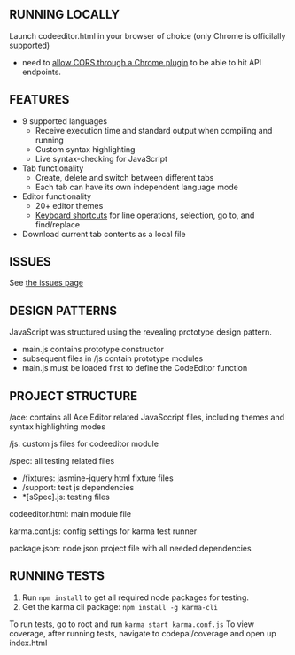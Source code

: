 RUNNING LOCALLY
---
Launch codeeditor.html in your browser of choice (only Chrome is officilally supported)
- need to [allow CORS through a Chrome plugin](https://chrome.google.com/webstore/detail/allow-control-allow-origi/nlfbmbojpeacfghkpbjhddihlkkiljbi?hl=en) to be able to hit API endpoints.

FEATURES
---
- 9 supported languages
    - Receive execution time and standard output when compiling and running
    - Custom syntax highlighting
    - Live syntax-checking for JavaScript
- Tab functionality
    - Create, delete and switch between different tabs
    - Each tab can have its own independent language mode
- Editor functionality
    - 20+ editor themes
    - [Keyboard shortcuts](https://github.com/ajaxorg/ace/wiki/Default-Keyboard-Shortcuts) for line operations, selection, go to, and find/replace
-  Download current tab contents as a local file

ISSUES
---
See [the issues page](https://github.com/stephenhu3/codepal/issues?q=is%3Aopen+is%3Aissue+label%3Abug+label%3Acodeeditor)

DESIGN PATTERNS
---
JavaScript was structured using the revealing prototype design pattern.
- main.js contains prototype constructor
- subsequent files in /js contain prototype modules 
- main.js must be loaded first to define the CodeEditor function

PROJECT STRUCTURE
---
/ace: contains all Ace Editor related JavaSccript files, including themes and syntax highlighting modes

/js: custom js files for codeeditor module

/spec: all testing related files
- /fixtures: jasmine-jquery html fixture files
- /support: test js dependencies
- *[sSpec].js: testing files

codeeditor.html: main module file

karma.conf.js: config settings for karma test runner

package.json: node json project file with all needed dependencies

RUNNING TESTS
---
1. Run `npm install` to get all required node packages for testing.
2. Get the karma cli package: `npm install -g karma-cli`

To run tests, go to root and run `karma start karma.conf.js`
To view coverage, after running tests, navigate to codepal/coverage and open up index.html

